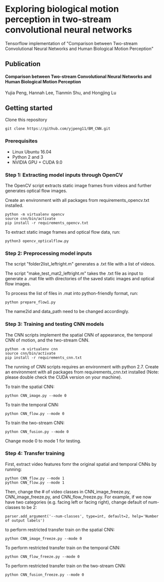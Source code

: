 # Exploring biological motion perception in two-stream convolutional neural networks

Tensorflow implementation of "Comparison between Two-stream Convolutional Neural Networks and Human Biological Motion Perception"

## Publication
#### Comparison between Two-stream Convolutional Neural Networks and Human Biological Motion Perception
Yujia Peng, Hannah Lee, Tianmin Shu, and Hongjing Lu

## Getting started

Clone this repository 
```
git clone https://github.com/yjpeng11/BM_CNN.git
```

### Prerequisites
* Linux Ubuntu 16.04
* Python 2 and 3
* NVIDIA GPU + CUDA 9.0

### Step 1: Extracting model inputs through OpenCV

The OpenCV script extracts static image frames from videos and further generates optical flow images.

Create an environment with all packages from requirements_opencv.txt installed.
```
python -m virtualenv opencv
source cnn/bin/activate
pip install -r requirements_opencv.txt
```

To extract static image frames and optical flow data, run:
```
python3 opencv_opticalflow.py
```

### Step 2: Preprocessing model inputs

The script "folder2list_leftright.m" generates a .txt file with a list of videos.

The script "make_test_mat2_leftright.m" takes the .txt file as input to generate a .mat file with directories of the saved static images 
and optical flow images.

To process the list of files in .mat into python-friendly format, run:
```
python prepare_flow1.py
```
The name2id and data_path need to be changed accordingly.

### Step 3: Training and testing CNN models

The CNN scripts implement the spatial CNN of appearance, the temporal CNN of motion, and the two-stream CNN.
```
python -m virtualenv cnn
source cnn/bin/activate
pip install -r requirements_cnn.txt
```

The running of CNN scripts requires an environment with python 2.7. Create an environment with all packages from requirements_cnn.txt installed (Note: please double check the CUDA version on your machine).

To train the spatial CNN:
```
python CNN_image.py --mode 0
```
To train the temporal CNN:
```
python CNN_flow.py --mode 0
```
To train the two-stream CNN:
```
python CNN_fusion.py --mode 0
```

Change mode 0 to mode 1 for testing.

### Step 4: Transfer training
First, extract video features fomr the original spatial and temporal CNNs by running:
```
python CNN_flow.py --mode 1
python CNN_flow.py --mode 1
```
Then, change the # of video classes in CNN_image_freeze.py, CNN_image_freeze.py, and CNN_flow_freeze.py.
For example, if we now have two categories (e.g. facing left or facing right), change default of num-classes to be 2:
```
parser.add_argument('--num-classes', type=int, default=2, help='Number of output labels')
```
to perform restricted transfer train on the spatial CNN:
```
python CNN_image_freeze.py --mode 0
```
To perform restricted transfer train on the temporal CNN:
```
python CNN_flow_freeze.py --mode 0
```
To perform restricted transfer train on the two-stream CNN:
```
python CNN_fusion_freeze.py --mode 0
```
